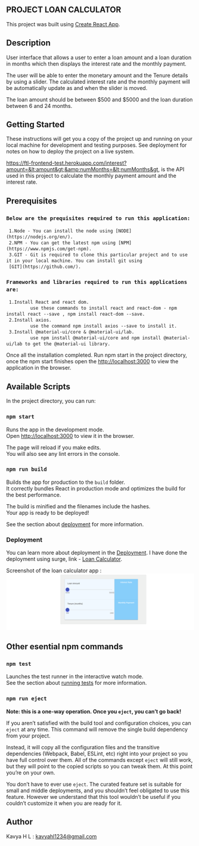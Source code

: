 ## PROJECT LOAN CALCULATOR

This project was built using [Create React App](https://github.com/facebook/create-react-app).

## Description
User interface that allows a user to enter a loan amount and a loan duration in months which then displays
the interest rate and the monthly payment.

The user will be able to enter the monetary amount and the Tenure details by using a slider. The
calculated interest rate and the monthly payment will be automatically update as and when the slider is moved.

The loan amount should be between $500 and $5000 and the loan duration between 6
and 24 months.

## Getting Started
These instructions will get you a copy of the project up and running on your local machine for development and testing purposes. See deployment for notes on how to deploy the project on a live system.

https://ftl-frontend-test.herokuapp.com/interest?amount=&lt;amount&gt;&amp;numMonths=&lt;numMonths&gt, is the API used in this project to calculate the monthly payment amount and the interest rate.

## Prerequisites
### `Below are the prequisites required to run this application:`

     1.Node - You can install the node using [NODE](https://nodejs.org/en/).
     2.NPM - You can get the latest npm using [NPM](https://www.npmjs.com/get-npm).
     3.GIT - Git is required to clone this particular project and to use it in your local machine. You can install git using 
     [GIT](https://github.com/).

### `Frameworks and libraries required to run this applications are:`
  
     1.Install React and react dom.
             use these commands to install react and react-dom - npm install react --save , npm install react-dom --save.
     2.Install axios.
             use the command npm install axios --save to install it.
     3.Install @material-ui/core & @material-ui/lab.
             use npm install @material-ui/core and npm install @material-ui/lab to get the @material-ui library.
        
Once all the installation completed. Run npm start in the project directory, once the npm start finishes open the 
[http://localhost:3000](http://localhost:3000) to view the application in the browser.

## Available Scripts

In the project directory, you can run:

### `npm start`

Runs the app in the development mode.<br>
Open [http://localhost:3000](http://localhost:3000) to view it in the browser.

The page will reload if you make edits.<br>
You will also see any lint errors in the console.


### `npm run build`

Builds the app for production to the `build` folder.<br>
It correctly bundles React in production mode and optimizes the build for the best performance.

The build is minified and the filenames include the hashes.<br>
Your app is ready to be deployed!

See the section about [deployment](https://facebook.github.io/create-react-app/docs/deployment) for more information.

### Deployment

You can learn more about deployment in the [Deployment](https://facebook.github.io/create-react-app/docs/deployment).
I have done the deployment using surge, link - [Loan Calculator](http://fullThrottle-labs-test.surge.sh).

Screenshot of the loan calculator app :![Loan Calculator](LoanCalculator.PNG)

## Other esential npm commands

### `npm test`

Launches the test runner in the interactive watch mode.<br>
See the section about [running tests](https://facebook.github.io/create-react-app/docs/running-tests) for more information.

### `npm run eject`

**Note: this is a one-way operation. Once you `eject`, you can’t go back!**

If you aren’t satisfied with the build tool and configuration choices, you can `eject` at any time. This command will remove the single build dependency from your project.

Instead, it will copy all the configuration files and the transitive dependencies (Webpack, Babel, ESLint, etc) right into your project so you have full control over them. All of the commands except `eject` will still work, but they will point to the copied scripts so you can tweak them. At this point you’re on your own.

You don’t have to ever use `eject`. The curated feature set is suitable for small and middle deployments, and you shouldn’t feel obligated to use this feature. However we understand that this tool wouldn’t be useful if you couldn’t customize it when you are ready for it.

## Author
Kavya H L : kavyahl1234@gmail.com
